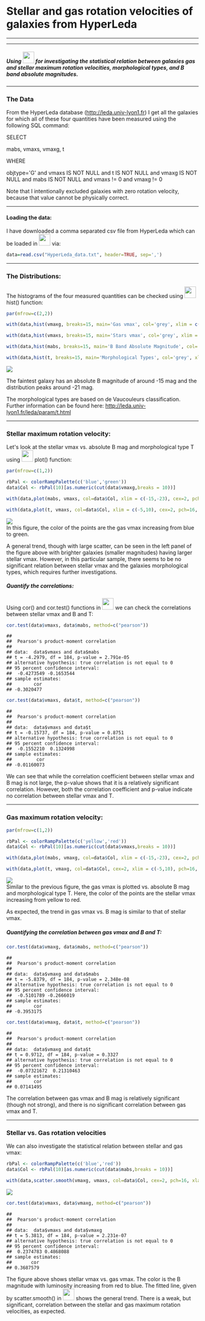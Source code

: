 Stellar and gas rotation velocities of galaxies from HyperLeda
================

------------------------------------------------------------------------

------------------------------------------------------------------------

##### Using <img src="Rlogo.svg" width="30" /> for investigating the statistical relation between galaxies gas and stellar maximum rotation velocities, morphological types, and B band absolute magnitudes.

------------------------------------------------------------------------

### The Data

From the HyperLeda database (<http://leda.univ-lyon1.fr>) I get all the galaxies for which all of these four quantities have been measured using the following SQL command:

SELECT

mabs, vmaxs, vmaxg, t

WHERE

objtype='G' and vmaxs IS NOT NULL and t IS NOT NULL and vmaxg IS NOT NULL and mabs IS NOT NULL and vmaxs != 0 and vmaxg != 0

Note that I intentionally excluded galaxies with zero rotation velocity, because that value cannot be physically correct.

------------------------------------------------------------------------

#### Loading the data:

I have downloaded a comma separated csv file from HyperLeda which can be loaded in <img src="Rlogo.svg" width="30" /> via:

``` r
data=read.csv("HyperLeda_data.txt", header=TRUE, sep=',')
```

------------------------------------------------------------------------

### The Distributions:

The histograms of the four measured quantities can be checked using <img src="Rlogo.svg" width="30" /> hist() function:

``` r
par(mfrow=c(2,2))

with(data,hist(vmaxg, breaks=15, main='Gas vmax', col='grey', xlim = c(0,500), xlab = 'gas vmax (km/s)'))

with(data,hist(vmaxs, breaks=15, main='Stars vmax', col='grey', xlim = c(0,300), xlab = 'stars vmax (km/s)'))

with(data,hist(mabs, breaks=15, main='B Band Absolute Magnitude', col='grey', xlab = 'B (mag)'))

with(data,hist(t, breaks=15, main='Morphological Types', col='grey', xlim = c(-5,10), xlab = 'T'))
```

<img src="vmax_files/figure-markdown_github/fig1-1.png" style="display: block; margin: auto;" />

The faintest galaxy has an absolute B magnitude of around -15 mag and the distribution peaks around -21 mag.

The morphological types are based on de Vaucouleurs classification. Further information can be found here: <http://leda.univ-lyon1.fr/leda/param/t.html>

------------------------------------------------------------------------

### Stellar maximum rotation velocity:

Let's look at the stellar vmax vs. absolute B mag and morphological type T using <img src="Rlogo.svg" width="30" /> plot() function:

``` r
par(mfrow=c(1,2))

rbPal <- colorRampPalette(c('blue','green'))
data$Col <- rbPal(10)[as.numeric(cut(data$vmaxg,breaks = 10))]

with(data,plot(mabs, vmaxs, col=data$Col, xlim = c(-15,-23), cex=2, pch=16, xlab = 'B (mag)', ylab = 'Stars vmax (km/s)'))

with(data,plot(t, vmaxs, col=data$Col, xlim = c(-5,10), cex=2, pch=16, xlab = 'T', ylab = 'Stars vmax (km/s)'))
```

<img src="vmax_files/figure-markdown_github/fig2-1.png" style="display: block; margin: auto;" /> In this figure, the color of the points are the gas vmax increasing from blue to green.

A general trend, though with large scatter, can be seen in the left panel of the figure above with brighter galaxies (smaller magnitudes) having larger stellar vmax. However, in this particular sample, there seems to be no significant relation between stellar vmax and the galaxies morphological types, which requires further investigations.

##### Quantify the correlations:

Using cor() and cor.test() functions in <img src="Rlogo.svg" width="30" /> we can check the correlations between stellar vmax and B and T:

``` r
cor.test(data$vmaxs, data$mabs, method=c("pearson"))
```

    ## 
    ##  Pearson's product-moment correlation
    ## 
    ## data:  data$vmaxs and data$mabs
    ## t = -4.2979, df = 184, p-value = 2.791e-05
    ## alternative hypothesis: true correlation is not equal to 0
    ## 95 percent confidence interval:
    ##  -0.4273549 -0.1653544
    ## sample estimates:
    ##        cor 
    ## -0.3020477

``` r
cor.test(data$vmaxs, data$t, method=c("pearson"))
```

    ## 
    ##  Pearson's product-moment correlation
    ## 
    ## data:  data$vmaxs and data$t
    ## t = -0.15737, df = 184, p-value = 0.8751
    ## alternative hypothesis: true correlation is not equal to 0
    ## 95 percent confidence interval:
    ##  -0.1552210  0.1324998
    ## sample estimates:
    ##         cor 
    ## -0.01160073

We can see that while the correlation coefficient between stellar vmax and B mag is not large, the p-value shows that it is a relatively significant correlation. However, both the correlation coefficient and p-value indicate no correlation between stellar vmax and T.

------------------------------------------------------------------------

### Gas maximum rotation velocity:

``` r
par(mfrow=c(1,2))

rbPal <- colorRampPalette(c('yellow','red'))
data$Col <- rbPal(10)[as.numeric(cut(data$vmaxs,breaks = 10))]

with(data,plot(mabs, vmaxg, col=data$Col, xlim = c(-15,-23), cex=2, pch=16, xlab = 'B (mag)', ylab = 'Gas vmax (km/s)'))

with(data,plot(t, vmaxg, col=data$Col, cex=2, xlim = c(-5,10), pch=16, xlab = 'T', ylab = 'Gas vmax (km/s)'))
```

<img src="vmax_files/figure-markdown_github/fig3-1.png" style="display: block; margin: auto;" /> Similar to the previous figure, the gas vmax is plotted vs. absolute B mag and morphological type T. Here, the color of the points are the stellar vmax increasing from yellow to red.

As expected, the trend in gas vmax vs. B mag is similar to that of stellar vmax.

##### Quantifying the correlation between gas vmax and B and T:

``` r
cor.test(data$vmaxg, data$mabs, method=c("pearson"))
```

    ## 
    ##  Pearson's product-moment correlation
    ## 
    ## data:  data$vmaxg and data$mabs
    ## t = -5.8379, df = 184, p-value = 2.348e-08
    ## alternative hypothesis: true correlation is not equal to 0
    ## 95 percent confidence interval:
    ##  -0.5101789 -0.2666019
    ## sample estimates:
    ##        cor 
    ## -0.3953175

``` r
cor.test(data$vmaxg, data$t, method=c("pearson"))
```

    ## 
    ##  Pearson's product-moment correlation
    ## 
    ## data:  data$vmaxg and data$t
    ## t = 0.9712, df = 184, p-value = 0.3327
    ## alternative hypothesis: true correlation is not equal to 0
    ## 95 percent confidence interval:
    ##  -0.07321672  0.21310463
    ## sample estimates:
    ##        cor 
    ## 0.07141495

The correlation between gas vmax and B mag is relatively significant (though not strong), and there is no significant correlation between gas vmax and T.

------------------------------------------------------------------------

### Stellar vs. Gas rotation velocities

We can also investigate the statistical relation between stellar and gas vmax:

``` r
rbPal <- colorRampPalette(c('blue','red'))
data$Col <- rbPal(10)[as.numeric(cut(data$mabs,breaks = 10))]

with(data,scatter.smooth(vmaxg, vmaxs, col=data$Col, cex=2, pch=16, xlab = 'Gas vmax (km/s)', ylab = 'Stellar vmax (km/s)', lpars =list(col = "black", lwd = 5)))
```

<img src="vmax_files/figure-markdown_github/fig34-1.png" style="display: block; margin: auto;" />

``` r
cor.test(data$vmaxs, data$vmaxg, method=c("pearson"))
```

    ## 
    ##  Pearson's product-moment correlation
    ## 
    ## data:  data$vmaxs and data$vmaxg
    ## t = 5.3813, df = 184, p-value = 2.231e-07
    ## alternative hypothesis: true correlation is not equal to 0
    ## 95 percent confidence interval:
    ##  0.2374783 0.4868088
    ## sample estimates:
    ##       cor 
    ## 0.3687579

The figure above shows stellar vmax vs. gas vmax. The color is the B magnitude with luminosity increasing from red to blue. The fitted line, given by scatter.smooth() in <img src="Rlogo.svg" width="30" /> shows the general trend. There is a weak, but significant, correlation between the stellar and gas maximum rotation velocities, as expected.
